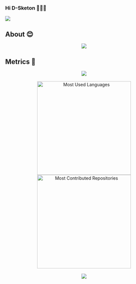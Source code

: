 ### Hi D-Sketon 🤣🤣🤣
<div> <img src="https://visitor-badge.glitch.me/badge?page_id=D-Sketon" /> </div>

## About 😊
<div align="center"> <img src="https://metrics.lecoq.io/D-Sketon?template=classic&config.timezone=Asia%2FShanghai"> </div>

## Metrics 👣
<div align="center">
<img align="center" src="https://github-readme-streak-stats.herokuapp.com/?user=D-Sketon&theme=dark&hide_border=true" />
</div>
<br>

<div align="center">
  <img src="https://api.githubtrends.io/user/svg/D-Sketon/langs?time_range=one_year&include_private=true&theme=classic" alt="Most Used Languages" width="300"/>
  <img src="https://api.githubtrends.io/user/svg/D-Sketon/repos?time_range=one_year&theme=classic" alt="Most Contributed Repositories" width="300" />
</div>
<br>

<div align="center"><img src="https://github-profile-trophy.vercel.app/?username=D-Sketon&theme=nord&row=1&column=7&no-frame=true&no-bg=true" /></div>
